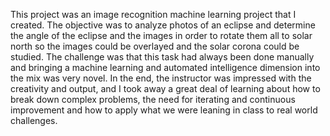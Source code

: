 This project was an image recognition machine learning project that I created. The objective was to analyze photos of an eclipse and determine the angle of the eclipse 
and the images in order to rotate them all to solar north so the images could be overlayed and the solar corona could be studied. The challenge was that this task had always been done manually 
and bringing a machine learning and automated intelligence dimension into the mix was very novel. In the end, the instructor was impressed with the creativity and output, and I took away a 
great deal of learning about how to break down complex problems, the need for iterating and continuous improvement and how to apply what we were leaning in class to real world challenges.
